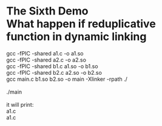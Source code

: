 <h1>The Sixth Demo<BR>
What happen if reduplicative function in dynamic linking <br>
</h1>
gcc -fPIC -shared a1.c -o a1.so<br>
gcc -fPIC -shared a2.c -o a2.so<br>
gcc -fPIC -shared b1.c a1.so -o b1.so<br>
gcc -fPIC -shared b2.c a2.so -o b2.so<br>
gcc main.c b1.so b2.so -o main -Xlinker -rpath ./<br>
<br>
./main<br>
<br>
it will print:<br>
a1.c<br>
a1.c<br>
